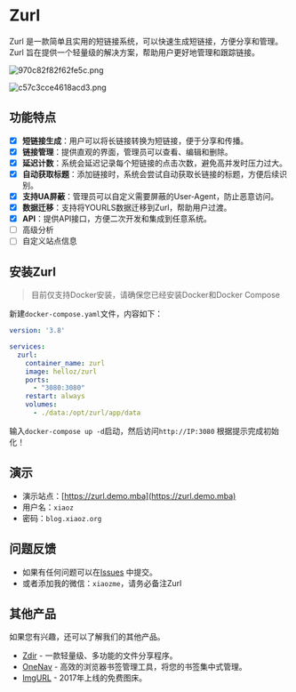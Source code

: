 # Zurl

Zurl 是一款简单且实用的短链接系统，可以快速生成短链接，方便分享和管理。Zurl 旨在提供一个轻量级的解决方案，帮助用户更好地管理和跟踪链接。

![970c82f82f62fe5c.png](https://img.rss.ink/imgs/2025/08/04/970c82f82f62fe5c.png)

![c57c3cce4618acd3.png](https://img.rss.ink/imgs/2025/08/04/c57c3cce4618acd3.png)

## 功能特点

* [x] **短链接生成**：用户可以将长链接转换为短链接，便于分享和传播。
* [x] **链接管理**：提供直观的界面，管理员可以查看、编辑和删除。
* [x] **延迟计数**：系统会延迟记录每个短链接的点击次数，避免高并发时压力过大。
* [x] **自动获取标题**：添加链接时，系统会尝试自动获取长链接的标题，方便后续识别。
* [x] **支持UA屏蔽**：管理员可以自定义需要屏蔽的User-Agent，防止恶意访问。
* [x] **数据迁移**：支持将YOURLS数据迁移到Zurl，帮助用户过渡。
* [x] **API**：提供API接口，方便二次开发和集成到任意系统。
* [ ] 高级分析
* [ ] 自定义站点信息

## 安装Zurl

> 目前仅支持Docker安装，请确保您已经安装Docker和Docker Compose

新建`docker-compose.yaml`文件，内容如下：

```yaml
version: '3.8'

services:
  zurl:
    container_name: zurl
    image: helloz/zurl
    ports:
      - "3080:3080"
    restart: always
    volumes:
      - ./data:/opt/zurl/app/data
```

输入`docker-compose up -d`启动，然后访问`http://IP:3080` 根据提示完成初始化！

## 演示

* 演示站点：[https://zurl.demo.mba](https://zurl.demo.mba)
* 用户名：`xiaoz`
* 密码：`blog.xiaoz.org`

## 问题反馈

* 如果有任何问题可以在[Issues](https://github.com/helloxz/zurl/issues) 中提交。
* 或者添加我的微信：`xiaozme`，请务必备注Zurl

## 其他产品

如果您有兴趣，还可以了解我们的其他产品。

* [Zdir](https://www.zdir.pro/zh/) - 一款轻量级、多功能的文件分享程序。
* [OneNav](https://www.onenav.top/) - 高效的浏览器书签管理工具，将您的书签集中式管理。
* [ImgURL](https://www.imgurl.org/) - 2017年上线的免费图床。